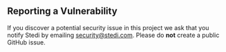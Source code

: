## Reporting a Vulnerability

If you discover a potential security issue in this project we ask that you notify Stedi by emailing security@stedi.com.
Please do **not** create a public GitHub issue.
